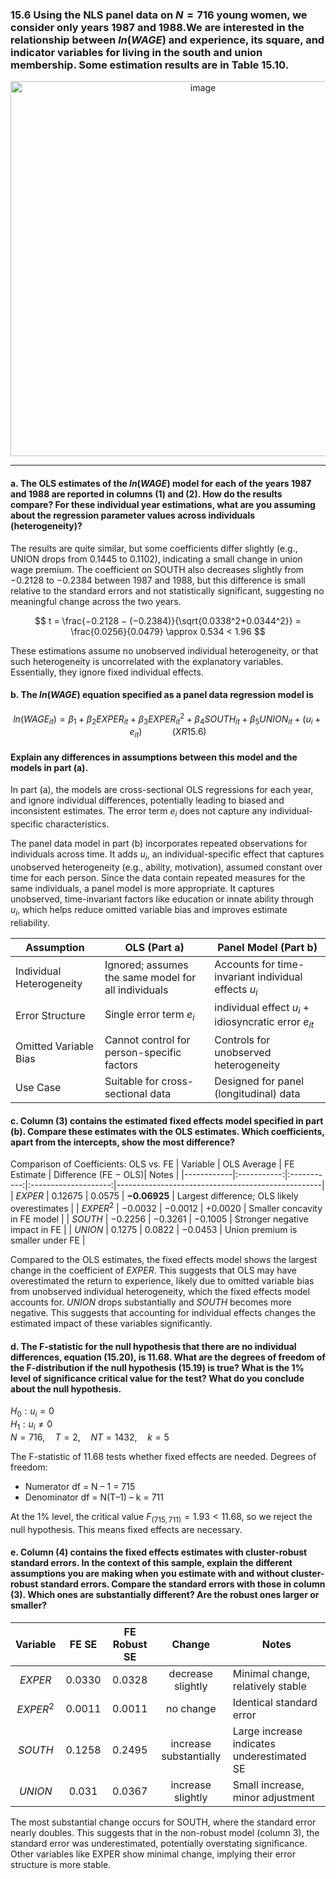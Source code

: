 ### 15.6 Using the NLS panel data on $N=716$ young women, we consider only years 1987 and 1988.We are interested in the relationship between $ln(WAGE)$ and experience, its square, and indicator variables for living in the south and union membership. Some estimation results are in Table 15.10.
<div align="center">
  <img width="600" alt="image" src="https://github.com/user-attachments/assets/59322c56-d148-4054-89bc-1dbe9f4c1b0c" />
</div>

---
#### a. The OLS estimates of the $ln(WAGE)$ model for each of the years 1987 and 1988 are reported in columns (1) and (2). How do the results compare? For these individual year estimations, what are you assuming about the regression parameter values across individuals (heterogeneity)?

The results are quite similar, but some coefficients differ slightly (e.g., UNION drops from 0.1445 to 0.1102), indicating a small change in union wage premium. The coefficient on SOUTH also decreases slightly from −0.2128 to −0.2384 between 1987 and 1988, but this difference is small relative to the standard errors and not statistically significant, suggesting no meaningful change across the two years.

$$
t = \frac{−0.2128 − (−0.2384)}{\sqrt{0.0338^2+0.0344^2}} = \frac{0.0256}{0.0479} \approx 0.534 < 1.96
$$

These estimations assume no unobserved individual heterogeneity, or that such heterogeneity is uncorrelated with the explanatory variables. Essentially, they ignore fixed individual effects.

#### b. The $ln(WAGE)$ equation specified as a panel data regression model is 

$$
ln(WAGE_{it}) = \beta_1 + \beta_2EXPER_{it} + \beta_3EXPER^2_{it} + \beta_4SOUTH_{it} + \beta_5UNION_{it} +(u_i + e_{it}) \qquad \quad (XR15.6)
$$
####    Explain any differences in assumptions between this model and the models in part (a).

In part (a), the models are cross-sectional OLS regressions for each year, and ignore individual differences, potentially leading to biased and inconsistent estimates. The error term $e_i$ does not capture any individual-specific characteristics.

The panel data model in part (b) incorporates repeated observations for individuals across time. It adds $u_i$, an individual-specific effect that captures unobserved heterogeneity (e.g., ability, motivation), assumed constant over time for each person. Since the data contain repeated measures for the same individuals, a panel model is more appropriate. It captures unobserved, time-invariant factors like education or innate ability through $u_i$, which helps reduce omitted variable bias and improves estimate reliability.

| Assumption               | OLS (Part a)                                          | Panel Model (Part b)                                                  |
|--------------------------|-------------------------------------------------------|-----------------------------------------------------------------------|
| Individual Heterogeneity | Ignored; assumes the same model for all individuals   | Accounts for time-invariant individual effects $u_i$                  |
| Error Structure          | Single error term $e_i$                               | individual effect $u_i$ + idiosyncratic error $e_{it}$|
| Omitted Variable Bias    | Cannot control for person-specific factors            | Controls for unobserved heterogeneity                                 |
| Use Case                 | Suitable for cross-sectional data                     | Designed for panel (longitudinal) data                                |

#### c. Column (3) contains the estimated fixed effects model specified in part (b). Compare these estimates with the OLS estimates. Which coefficients, apart from the intercepts, show the most difference?

Comparison of Coefficients: OLS vs. FE
| Variable   | OLS Average | FE Estimate | Difference (FE − OLS)| Notes                                             |
|------------|:-----------:|:-----------:|:--------------------:|---------------------------------------------------|
|   $EXPER$  | 0.12675     | 0.0575      | **−0.06925**         | Largest difference; OLS likely overestimates      |
|  $EXPER^2$ | −0.0032     | −0.0012     | +0.0020              | Smaller concavity in FE model                     |
|  $SOUTH$   | −0.2256     | −0.3261     | −0.1005              | Stronger negative impact in FE                    |
|  $UNION$   | 0.1275      | 0.0822      | −0.0453              | Union premium is smaller under FE                 |

Compared to the OLS estimates, the fixed effects model shows the largest change in the coefficient of $EXPER$. This suggests that OLS may have overestimated the return to experience, likely due to omitted variable bias from unobserved individual heterogeneity, which the fixed effects model accounts for. $UNION$ drops substantially and $SOUTH$ becomes more negative. This suggests that accounting for individual effects changes the estimated impact of these variables significantly.

#### d. The F-statistic for the null hypothesis that there are no individual differences, equation (15.20), is 11.68. What are the degrees of freedom of the F-distribution if the null hypothesis (15.19) is true? What is the 1% level of significance critical value for the test? What do you conclude about the null hypothesis.

$H_0: u_i = 0$      
$H_1: u_i \neq 0$    
$N = 716, \quad T = 2, \quad NT = 1432, \quad k = 5$

The F-statistic of 11.68 tests whether fixed effects are needed. Degrees of freedom:
- Numerator df = N – 1 = 715
- Denominator df = N(T–1) – k = 711     

At the 1% level, the critical value $F_{(715, 711)} = 1.93 < 11.68$, so we reject the null hypothesis. This means fixed effects are necessary.

#### e. Column (4) contains the fixed effects estimates with cluster-robust standard errors. In the context of this sample, explain the different assumptions you are making when you estimate with and without cluster-robust standard errors. Compare the standard errors with those in column (3). Which ones are substantially different? Are the robust ones larger or smaller?

| Variable   | FE SE     | FE Robust SE|        Change         | Notes                                       |
|:----------:|:---------:|:-----------:|:---------------------:|---------------------------------------------|
| $EXPER$    | 0.0330    | 0.0328      | decrease slightly     | Minimal change, relatively stable           |
| $EXPER^2$  | 0.0011    | 0.0011      | no change             | Identical standard error                    |
| $SOUTH$    | 0.1258    | 0.2495      | increase substantially| Large increase indicates underestimated SE  |
| $UNION$    | 0.031     | 0.0367      | increase slightly     | Small increase, minor adjustment            |

The most substantial change occurs for SOUTH, where the standard error nearly doubles. This suggests that in the non-robust model (column 3), the standard error was underestimated, potentially overstating significance. Other variables like EXPER show minimal change, implying their error structure is more stable.


